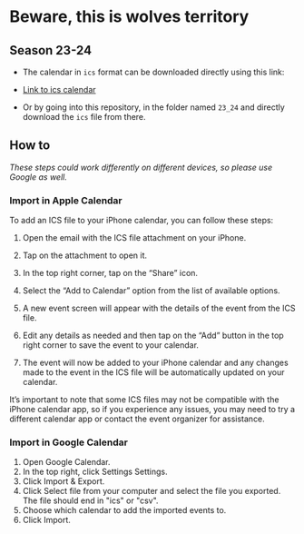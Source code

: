 # Beware, this is wolves territory


## Season 23-24
* The calendar in `ics` format can be downloaded directly using this link: 
* [Link to ics calendar](webcal://p148-caldav.icloud.com/published/2/MTA1ODk0OTMyMTYxMDU4OT0DHfnFOxUsvObufG5C926FHrL1EgMBNgujHeDwcG3XZg_-YalgmJUttOoXA_GhkVRK9RJCyM0gLsQxuMaWoD0)

* Or by going into this repository, in the folder named `23_24` and directly download the `ics` file from there.


## How to

*These steps could work differently on different devices, so please use Google as well.*
### Import in Apple Calendar
To add an ICS file to your iPhone calendar, you can follow these steps:

1. Open the email with the ICS file attachment on your iPhone.

2. Tap on the attachment to open it.

3. In the top right corner, tap on the “Share” icon.

4. Select the “Add to Calendar” option from the list of available options.

5. A new event screen will appear with the details of the event from the ICS file.

6. Edit any details as needed and then tap on the “Add” button in the top right corner to save the event to your calendar.

7. The event will now be added to your iPhone calendar and any changes made to the event in the ICS file will be automatically updated on your calendar.

It’s important to note that some ICS files may not be compatible with the iPhone calendar app, so if you experience any issues, you may need to try a different calendar app or contact the event organizer for assistance.

### Import in Google Calendar
1. Open Google Calendar.
2. In the top right, click Settings Settings.
3. Click Import & Export.
4. Click Select file from your computer and select the file you exported. The file should end in "ics" or "csv".
5. Choose which calendar to add the imported events to. 
6. Click Import.
